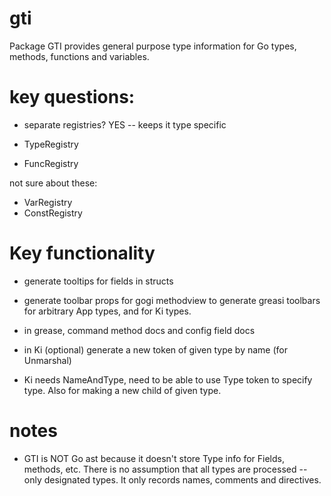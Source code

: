 # gti

Package GTI provides general purpose type information for Go types, methods, functions and variables.


# key questions:

* separate registries?  YES -- keeps it type specific

* TypeRegistry
* FuncRegistry

not sure about these:

* VarRegistry
* ConstRegistry

# Key functionality

* generate tooltips for fields in structs

* generate toolbar props for gogi methodview to generate greasi toolbars for arbitrary App types, and for Ki types.

* in grease, command method docs and config field docs

* in Ki (optional) generate a new token of given type by name (for Unmarshal)

* Ki needs NameAndType, need to be able to use Type token to specify type.  Also for making a new child of given type.

# notes

* GTI is NOT Go ast because it doesn't store Type info for Fields, methods, etc.  There is no assumption that all types are processed -- only designated types.  It only records names, comments and directives.


